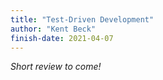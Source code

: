 ```yaml
---
title: "Test-Driven Development"
author: "Kent Beck"
finish-date: 2021-04-07
---
```


_Short review to come!_
